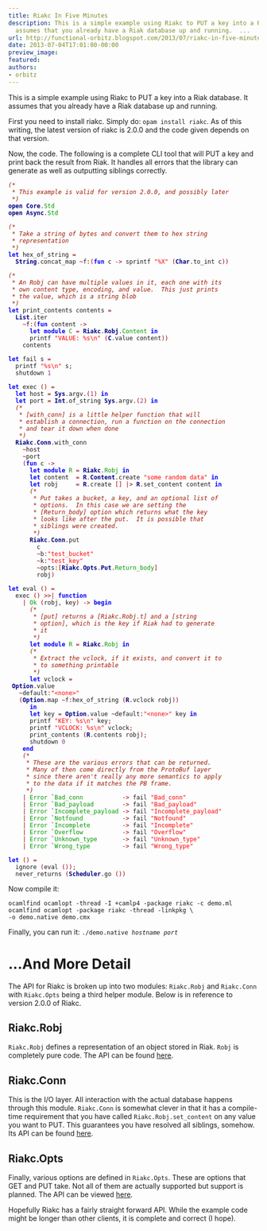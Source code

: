 ```yaml
---
title: Riakc In Five Minutes
description: This is a simple example using Riakc to PUT a key into a Riak database.  It
  assumes that you already have a Riak database up and running.  ...
url: http://functional-orbitz.blogspot.com/2013/07/riakc-in-five-minutes.html
date: 2013-07-04T17:01:00-00:00
preview_image:
featured:
authors:
- orbitz
---
```


<p>
This is a simple example using Riakc to PUT a key into a Riak database.  It assumes that you already have a Riak database up and running.
</p>

<p>
First you need to install riakc.  Simply do: <code>opam install riakc</code>.  As of this writing, the latest version of riakc is 2.0.0 and the code given depends on that version.
</p>

<p>
Now, the code.  The following is a complete CLI tool that will PUT a key and print back the result from Riak.  It handles all errors that the library can generate as well as outputting siblings correctly.
</p>

<pre><code><i><font color="#9A1900">(*</font></i>
<i><font color="#9A1900"> * This example is valid for version 2.0.0, and possibly later</font></i>
<i><font color="#9A1900"> *)</font></i>
<b><font color="#000080">open</font></b> <b><font color="#000080">Core</font></b><font color="#990000">.</font><font color="#009900">Std</font>
<b><font color="#000080">open</font></b> <b><font color="#000080">Async</font></b><font color="#990000">.</font><font color="#009900">Std</font>

<i><font color="#9A1900">(*</font></i>
<i><font color="#9A1900"> * Take a string of bytes and convert them to hex string</font></i>
<i><font color="#9A1900"> * representation</font></i>
<i><font color="#9A1900"> *)</font></i>
<b><font color="#0000FF">let</font></b> hex_of_string <font color="#990000">=</font>
  <b><font color="#000080">String</font></b><font color="#990000">.</font>concat_map <font color="#990000">~</font>f<font color="#990000">:(</font><b><font color="#0000FF">fun</font></b> c <font color="#990000">-&gt;</font> sprintf <font color="#FF0000">&quot;%X&quot;</font> <font color="#990000">(</font><b><font color="#000080">Char</font></b><font color="#990000">.</font>to_int c<font color="#990000">))</font>

<i><font color="#9A1900">(*</font></i>
<i><font color="#9A1900"> * An Robj can have multiple values in it, each one with its</font></i>
<i><font color="#9A1900"> * own content type, encoding, and value.  This just prints</font></i>
<i><font color="#9A1900"> * the value, which is a string blob</font></i>
<i><font color="#9A1900"> *)</font></i>
<b><font color="#0000FF">let</font></b> print_contents contents <font color="#990000">=</font>
  <b><font color="#000080">List</font></b><font color="#990000">.</font>iter
    <font color="#990000">~</font>f<font color="#990000">:(</font><b><font color="#0000FF">fun</font></b> content <font color="#990000">-&gt;</font>
      <b><font color="#0000FF">let</font></b> <b><font color="#0000FF">module</font></b> <font color="#009900">C</font> <font color="#990000">=</font> <b><font color="#000080">Riakc</font></b><font color="#990000">.</font><b><font color="#000080">Robj</font></b><font color="#990000">.</font><font color="#009900">Content</font> <b><font color="#0000FF">in</font></b>
      printf <font color="#FF0000">&quot;VALUE: %s\n&quot;</font> <font color="#990000">(</font><b><font color="#000080">C</font></b><font color="#990000">.</font>value content<font color="#990000">))</font>
    contents

<b><font color="#0000FF">let</font></b> fail s <font color="#990000">=</font>
  printf <font color="#FF0000">&quot;%s\n&quot;</font> s<font color="#990000">;</font>
  shutdown <font color="#993399">1</font>

<b><font color="#0000FF">let</font></b> exec <font color="#990000">()</font> <font color="#990000">=</font>
  <b><font color="#0000FF">let</font></b> host <font color="#990000">=</font> <b><font color="#000080">Sys</font></b><font color="#990000">.</font>argv<font color="#990000">.(</font><font color="#993399">1</font><font color="#990000">)</font> <b><font color="#0000FF">in</font></b>
  <b><font color="#0000FF">let</font></b> port <font color="#990000">=</font> <b><font color="#000080">Int</font></b><font color="#990000">.</font>of_string <b><font color="#000080">Sys</font></b><font color="#990000">.</font>argv<font color="#990000">.(</font><font color="#993399">2</font><font color="#990000">)</font> <b><font color="#0000FF">in</font></b>
  <i><font color="#9A1900">(*</font></i>
<i><font color="#9A1900">   * [with_conn] is a little helper function that will</font></i>
<i><font color="#9A1900">   * establish a connection, run a function on the connection</font></i>
<i><font color="#9A1900">   * and tear it down when done</font></i>
<i><font color="#9A1900">   *)</font></i>
  <b><font color="#000080">Riakc</font></b><font color="#990000">.</font><b><font color="#000080">Conn</font></b><font color="#990000">.</font>with_conn
    <font color="#990000">~</font>host
    <font color="#990000">~</font>port
    <font color="#990000">(</font><b><font color="#0000FF">fun</font></b> c <font color="#990000">-&gt;</font>
      <b><font color="#0000FF">let</font></b> <b><font color="#0000FF">module</font></b> <font color="#009900">R</font> <font color="#990000">=</font> <b><font color="#000080">Riakc</font></b><font color="#990000">.</font><font color="#009900">Robj</font> <b><font color="#0000FF">in</font></b>
      <b><font color="#0000FF">let</font></b> content  <font color="#990000">=</font> <b><font color="#000080">R</font></b><font color="#990000">.</font><b><font color="#000080">Content</font></b><font color="#990000">.</font>create <font color="#FF0000">&quot;some random data&quot;</font> <b><font color="#0000FF">in</font></b>
      <b><font color="#0000FF">let</font></b> robj     <font color="#990000">=</font> <b><font color="#000080">R</font></b><font color="#990000">.</font>create <font color="#990000">[]</font> <font color="#990000">|&gt;</font> <b><font color="#000080">R</font></b><font color="#990000">.</font>set_content content <b><font color="#0000FF">in</font></b>
      <i><font color="#9A1900">(*</font></i>
<i><font color="#9A1900">       * Put takes a bucket, a key, and an optional list of</font></i>
<i><font color="#9A1900">       * options.  In this case we are setting the</font></i>
<i><font color="#9A1900">       * [Return_body] option which returns what the key</font></i>
<i><font color="#9A1900">       * looks like after the put.  It is possible that</font></i>
<i><font color="#9A1900">       * siblings were created.</font></i>
<i><font color="#9A1900">       *)</font></i>
      <b><font color="#000080">Riakc</font></b><font color="#990000">.</font><b><font color="#000080">Conn</font></b><font color="#990000">.</font>put
        c
        <font color="#990000">~</font>b<font color="#990000">:</font><font color="#FF0000">&quot;test_bucket&quot;</font>
        <font color="#990000">~</font>k<font color="#990000">:</font><font color="#FF0000">&quot;test_key&quot;</font>
        <font color="#990000">~</font>opts<font color="#990000">:[</font><b><font color="#000080">Riakc</font></b><font color="#990000">.</font><b><font color="#000080">Opts</font></b><font color="#990000">.</font><b><font color="#000080">Put</font></b><font color="#990000">.</font><font color="#009900">Return_body</font><font color="#990000">]</font>
        robj<font color="#990000">)</font>

<b><font color="#0000FF">let</font></b> eval <font color="#990000">()</font> <font color="#990000">=</font>
  exec <font color="#990000">()</font> <font color="#990000">&gt;&gt;|</font> <b><font color="#0000FF">function</font></b>
    <font color="#990000">|</font> <font color="#009900">Ok</font> <font color="#990000">(</font>robj<font color="#990000">,</font> key<font color="#990000">)</font> <font color="#990000">-&gt;</font> <b><font color="#0000FF">begin</font></b>
      <i><font color="#9A1900">(*</font></i>
<i><font color="#9A1900">       * [put] returns a [Riakc.Robj.t] and a [string</font></i>
<i><font color="#9A1900">       * option], which is the key if Riak had to generate</font></i>
<i><font color="#9A1900">       * it</font></i>
<i><font color="#9A1900">       *)</font></i>
      <b><font color="#0000FF">let</font></b> <b><font color="#0000FF">module</font></b> <font color="#009900">R</font> <font color="#990000">=</font> <b><font color="#000080">Riakc</font></b><font color="#990000">.</font><font color="#009900">Robj</font> <b><font color="#0000FF">in</font></b>
      <i><font color="#9A1900">(*</font></i>
<i><font color="#9A1900">       * Extract the vclock, if it exists, and convert it to</font></i>
<i><font color="#9A1900">       * to something printable</font></i>
<i><font color="#9A1900">       *)</font></i>
      <b><font color="#0000FF">let</font></b> vclock <font color="#990000">=</font>
 <b><font color="#000080">Option</font></b><font color="#990000">.</font>value
   <font color="#990000">~</font>default<font color="#990000">:</font><font color="#FF0000">&quot;&lt;none&gt;&quot;</font>
   <font color="#990000">(</font><b><font color="#000080">Option</font></b><font color="#990000">.</font>map <font color="#990000">~</font>f<font color="#990000">:</font>hex_of_string <font color="#990000">(</font><b><font color="#000080">R</font></b><font color="#990000">.</font>vclock robj<font color="#990000">))</font>
      <b><font color="#0000FF">in</font></b>
      <b><font color="#0000FF">let</font></b> key <font color="#990000">=</font> <b><font color="#000080">Option</font></b><font color="#990000">.</font>value <font color="#990000">~</font>default<font color="#990000">:</font><font color="#FF0000">&quot;&lt;none&gt;&quot;</font> key <b><font color="#0000FF">in</font></b>
      printf <font color="#FF0000">&quot;KEY: %s\n&quot;</font> key<font color="#990000">;</font>
      printf <font color="#FF0000">&quot;VCLOCK: %s\n&quot;</font> vclock<font color="#990000">;</font>
      print_contents <font color="#990000">(</font><b><font color="#000080">R</font></b><font color="#990000">.</font>contents robj<font color="#990000">);</font>
      shutdown <font color="#993399">0</font>
    <b><font color="#0000FF">end</font></b>
    <i><font color="#9A1900">(*</font></i>
<i><font color="#9A1900">     * These are the various errors that can be returned.</font></i>
<i><font color="#9A1900">     * Many of then come directly from the ProtoBuf layer</font></i>
<i><font color="#9A1900">     * since there aren't really any more semantics to apply</font></i>
<i><font color="#9A1900">     * to the data if it matches the PB frame.</font></i>
<i><font color="#9A1900">     *)</font></i>
    <font color="#990000">|</font> <font color="#009900">Error</font> `<font color="#009900">Bad_conn</font>           <font color="#990000">-&gt;</font> fail <font color="#FF0000">&quot;Bad_conn&quot;</font>
    <font color="#990000">|</font> <font color="#009900">Error</font> `<font color="#009900">Bad_payload</font>        <font color="#990000">-&gt;</font> fail <font color="#FF0000">&quot;Bad_payload&quot;</font>
    <font color="#990000">|</font> <font color="#009900">Error</font> `<font color="#009900">Incomplete_payload</font> <font color="#990000">-&gt;</font> fail <font color="#FF0000">&quot;Incomplete_payload&quot;</font>
    <font color="#990000">|</font> <font color="#009900">Error</font> `<font color="#009900">Notfound</font>           <font color="#990000">-&gt;</font> fail <font color="#FF0000">&quot;Notfound&quot;</font>
    <font color="#990000">|</font> <font color="#009900">Error</font> `<font color="#009900">Incomplete</font>         <font color="#990000">-&gt;</font> fail <font color="#FF0000">&quot;Incomplete&quot;</font>
    <font color="#990000">|</font> <font color="#009900">Error</font> `<font color="#009900">Overflow</font>           <font color="#990000">-&gt;</font> fail <font color="#FF0000">&quot;Overflow&quot;</font>
    <font color="#990000">|</font> <font color="#009900">Error</font> `<font color="#009900">Unknown_type</font>       <font color="#990000">-&gt;</font> fail <font color="#FF0000">&quot;Unknown_type&quot;</font>
    <font color="#990000">|</font> <font color="#009900">Error</font> `<font color="#009900">Wrong_type</font>         <font color="#990000">-&gt;</font> fail <font color="#FF0000">&quot;Wrong_type&quot;</font>

<b><font color="#0000FF">let</font></b> <font color="#990000">()</font> <font color="#990000">=</font>
  ignore <font color="#990000">(</font>eval <font color="#990000">());</font>
  never_returns <font color="#990000">(</font><b><font color="#000080">Scheduler</font></b><font color="#990000">.</font>go <font color="#990000">())</font>
</code></pre>


<p>
Now compile it:
</p>

<pre><code>ocamlfind ocamlopt -thread -I +camlp4 -package riakc -c demo.ml
ocamlfind ocamlopt -package riakc -thread -linkpkg \
-o demo.native demo.cmx
</code></pre>

<p>
Finally, you can run it: <code>./demo.native <i>hostname</i> <i>port</i></code>
</p>

<h1>...And More Detail</h1>
<p>
The API for Riakc is broken up into two modules: <code>Riakc.Robj</code> and <code>Riakc.Conn</code> with <code>Riakc.Opts</code> being a third helper module.  Below is in reference to version 2.0.0 of Riakc.
</p>

<h2>Riakc.Robj</h2>
<p>
<code>Riakc.Robj</code> defines a representation of an object stored in Riak.  <code>Robj</code> is completely pure code.  The API can be found <a href="https://github.com/orbitz/ocaml-riakc/blob/2.0.0/lib/riakc/robj.mli">here</a>.
</p>

<h2>Riakc.Conn</h2>
<p>
This is the I/O layer.  All interaction with the actual database happens through this module.  <code>Riakc.Conn</code> is somewhat clever in that it has a compile-time requirement that you have called <code>Riakc.Robj.set_content</code> on any value you want to PUT.  This guarantees you have resolved all siblings, somehow.  Its API can be found <a href="https://github.com/orbitz/ocaml-riakc/blob/2.0.0/lib/riakc/conn.mli">here</a>.
</p>

<h2>Riakc.Opts</h2>
<p>
Finally, various options are defined in <code>Riakc.Opts</code>.  These are options that GET and PUT take.  Not all of them are actually supported but support is planned.  The API can be viewed <a href="https://github.com/orbitz/ocaml-riakc/blob/2.0.0/lib/riakc/opts.mli">here</a>.
</p>

<p>
Hopefully Riakc has a fairly straight forward API.  While the example code might be longer than other clients, it is complete and correct (I hope).
</p>
